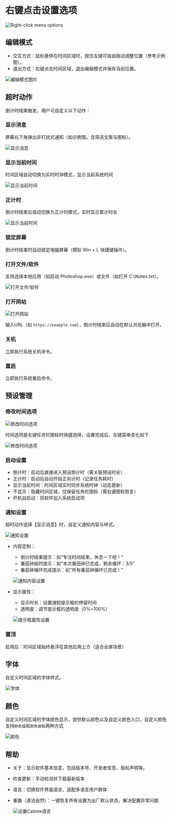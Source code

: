# 右键点击设置选项



![Right-click menu options](./images/Right-click%20menu%20options.png)



## 编辑模式

- 交互方式：鼠标悬停在时间区域时，按住左键可自由拖动调整位置（参考示例图）。
- 退出方式：右键点击时间区域，退出编辑模式并保存当前位置。

![编辑模式图片](./images/rm/Cover.jpg)


## 超时动作

倒计时结束触发，用户可自定义以下动作：

### 显示消息

屏幕右下角弹出非打扰式通知（如示例图，含简洁文案与图标）。

![显示消息](./images/rm/show-msg.png)

### 显示当前时间

时间区域自动切换为实时时钟模式，显示当前系统时间

![显示当前时间](./images/rm/Show_1.png)

### 正计时

倒计时结束后自动切换为正计时模式，实时显示累计时长

![显示当前时间](./images/rm/timer.gif)

### 锁定屏幕

倒计时结束时自动锁定电脑屏幕（模拟 Win + L 快捷键操作）。

### 打开文件/软件

支持选择本地应用（如启动 Photoshop.exe）或文件（如打开 C:\Notes.txt）。

![打开文件/软件](./images/rm/Open%20a%20file%20or%20software.png)

### 打开网站

![打开网站](<./images/rm/Set up a website URL.png>)

输入URL（如 `https://example.com`），倒计时结束后自动在默认浏览器中打开。

### 关机

立即执行系统关机命令。

### 重启

立即执行系统重启命令。


## 预设管理

### 修改时间选项

![修改时间选项](./images/rm/change-timer-menu.png)

时间选项是左键任务栏图标时快捷选择，设置完成后，左键菜单变化如下

![修改时间选项](./images/Left-click%20menu%20options.png)

### 启动设置

- 倒计时：启动后直接进入预设倒计时（需关联预设时长）
- 正计时：启动后自动开始正向计时（记录任务耗时）
- 显示当前时间：时间区域实时同步系统时钟（动态更新）
- 不显示：隐藏时间区域，仅保留任务栏图标（需右键图标恢复）
- 开机自启动：将软件加入系统启动项


### 通知设置

超时动作选择【显示消息】时，自定义通知内容与样式。

![通知设置](./images/rm/set-msg-menu.png)

- 内容定制：
    - 倒计时结束提示：如“专注时间结束，休息一下吧！”
    - 番茄钟超时提示：如“本次番茄钟已完成，剩余循环：3/5”
    - 番茄钟循环完成提示：如“所有番茄钟循环已完成！”

  ![通知内容设置](./images/rm/set-msg.png)

- 显示属性：
    - 显示时长：设置通知提示框的停留时间
    - 透明度：调节提示框的透明度（0%~100%）

  ![提示框属性设置](./images/rm/set-msg-option.png)


### 置顶

启用后：时间区域始终悬浮在其他应用上方（适合全屏场景）


## 字体

自定义时间区域的字体样式。

![字体](./images/rm/Font.png)

## 颜色

自定义时间区域的字体颜色显示，提供默认颜色以及自定义颜色入口，自定义颜色支持`颜色值`和`颜色面板`两种方式

![颜色](./images/rm/Color.png)


## 帮助


- 关于：显示软件基本信息，包括版本号、开发者信息、版权声明等。
- 检查更新：手动检测并下载最新版本
- 语言：切换软件界面语言，适配多语言用户群体
- 重置（道法自然）：一键恢复所有设置为出厂默认状态，解决配置异常问题

  ![设置Catime语言](./images/rm/language.png)
